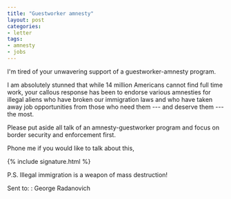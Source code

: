 ```yaml
---
title: "Guestworker amnesty"
layout: post
categories:
- letter
tags:
- amnesty
- jobs
---
```


I'm tired of your unwavering support of a guestworker-amnesty program.

I am absolutely stunned that while 14 million Americans cannot find full time work, your callous response has been to endorse various amnesties for illegal aliens who have broken our immigration laws and who have taken away job opportunities from those who need them --- and deserve them --- the most.

Please put aside all talk of an amnesty-guestworker program and focus on border security and enforcement first.

Phone me if you would like to talk about this,

{% include signature.html %}

P.S. Illegal immigration is a weapon of mass destruction!

Sent to:
: George Radanovich
